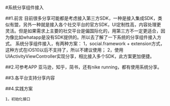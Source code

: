 #系统分享组件接入

##1.前言
目前很多分享可能都是考虑接入第三方SDK，一种是接入集成SDK，类似有盟，另外一种就是接入各个社交平台的官方SDK，UI定制性高，内容处理更灵活。但是如果需求上主要的社交平台是偏国际化的，用第三方不一定更适合，因为像比如whatapp是没有SDK提供的。所以去了解了一下系统的分享组件接入方式。
  系统分享组件接入，有两种方案：
  1，social.framework + extension方式，这种方式在iOS10以后不支持了，所以不建议使用；
  2，使用UIActivityViewController实现分享，相比接入多个SDK，此方案更加便捷。
  
  ##2.可参考APP
  亚马逊，知乎，简书，还有nike running，都有使用系统分享。
  
  ##3.各平台支持分享内容
  
  ##4.实践方案
  ```
  1，初始化接口
  
  
  
  ```
  